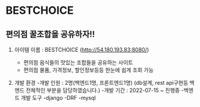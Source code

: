 # BESTCHOICE

## 편의점 꿀조합을 공유하자!!



1. 아이템 이름 : BESTCHOICE (http://54.180.193.83:8080/)
	- 편의점 음식들의 맛있는 조합들을 공유하는 사이트
	- 편의점 물품, 가격정보, 할인정보등등 한눈에 쉽게 조회 가능


2. 개발 환경
	-개발 인원 : 2명(백엔드1명, 프론트엔드1명) (db설계, rest api구현등 백엔드 전체적인 부분을 담당하였습니다.)
	-개발 기간 : 2022-07-15 ~ 진행중
	-백엔드 개발 도구
	   -django
	   -DRF
	   -mysql
	   
	 

